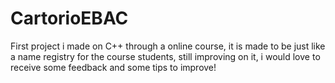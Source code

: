 # CartorioEBAC
First project i made on C++ through a online course, it is made to be just like a name registry for the course students, still improving on it, i would love to receive some feedback and some tips to improve!

